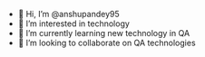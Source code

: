 - 👋 Hi, I’m @anshupandey95
- 👀 I’m interested in technology 
- 🌱 I’m currently learning new technology in QA
- 💞️ I’m looking to collaborate on QA technologies


<!---
anshupandey95/anshupandey95 is a ✨ special ✨ repository because its `README.md` (this file) appears on your GitHub profile.
You can click the Preview link to take a look at your changes.
--->
